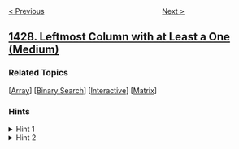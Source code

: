<!--|This file generated by command(leetcode description); DO NOT EDIT.    |-->
<!--+----------------------------------------------------------------------+-->
<!--|@author    openset <openset.wang@gmail.com>                           |-->
<!--|@link      https://github.com/openset                                 |-->
<!--|@home      https://github.com/openset/leetcode                        |-->
<!--+----------------------------------------------------------------------+-->

[< Previous](../perform-string-shifts "Perform String Shifts")
　　　　　　　　　　　　　　　　
[Next >](../first-unique-number "First Unique Number")

## [1428. Leftmost Column with at Least a One (Medium)](https://leetcode.com/problems/leftmost-column-with-at-least-a-one "至少有一个 1 的最左端列")



### Related Topics
  [[Array](../../tag/array/README.md)]
  [[Binary Search](../../tag/binary-search/README.md)]
  [[Interactive](../../tag/interactive/README.md)]
  [[Matrix](../../tag/matrix/README.md)]

### Hints
<details>
<summary>Hint 1</summary>
1. (Binary Search) For each row do a binary search to find the leftmost one on that row and update the answer.
</details>

<details>
<summary>Hint 2</summary>
2. (Optimal Approach) Imagine there is a pointer p(x, y) starting from top right corner. p can only move left or down. If the value at p is 0, move down. If the value at p is 1, move left. Try to figure out the correctness and time complexity of this algorithm.
</details>
